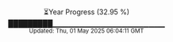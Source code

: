<p align="center">
⏳Year Progress (32.95 %)<br>
█████████▁▁▁▁▁▁▁▁▁▁▁▁▁▁▁▁▁▁▁▁▁ <br>
<sub>Updated: Thu, 01 May 2025 06:04:11 GMT</sub>
</p>

